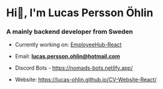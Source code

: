 <h1 align="left">Hi👋, I'm Lucas Persson Öhlin</h1>
<h3 align="left">A mainly backend developer from Sweden</h3>

- Currently working on: [EmployeeHub-React](https://github.com/TheoEsberg/EmployeeHub-React)

- Email: **lucas.persson.ohlin@hotmail.com**

- Discord Bots - https://nomads-bots.netlify.app/
- Website: https://lucas-ohlin.github.io/CV-Website-React/


<p align="left">
</p>


